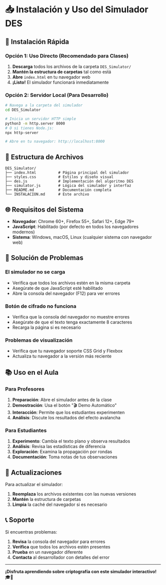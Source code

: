 # 📥 Instalación y Uso del Simulador DES

## 🚀 Instalación Rápida

### Opción 1: Uso Directo (Recomendado para Clases)
1. **Descarga** todos los archivos de la carpeta `DES_Simulator/`
2. **Mantén la estructura de carpetas** tal como está
3. **Abre** `index.html` en tu navegador web
4. **¡Listo!** El simulador funcionará inmediatamente

### Opción 2: Servidor Local (Para Desarrollo)
```bash
# Navega a la carpeta del simulador
cd DES_Simulator

# Inicia un servidor HTTP simple
python3 -m http.server 8000
# O si tienes Node.js:
npx http-server

# Abre en tu navegador: http://localhost:8000
```

## 📁 Estructura de Archivos

```
DES_Simulator/
├── index.html          # Página principal del simulador
├── styles.css          # Estilos y diseño visual
├── des.js              # Implementación del algoritmo DES
├── simulator.js        # Lógica del simulador y interfaz
├── README.md           # Documentación completa
└── INSTALACION.md      # Este archivo
```

## 🌐 Requisitos del Sistema

- **Navegador**: Chrome 60+, Firefox 55+, Safari 12+, Edge 79+
- **JavaScript**: Habilitado (por defecto en todos los navegadores modernos)
- **Sistema**: Windows, macOS, Linux (cualquier sistema con navegador web)

## 🔧 Solución de Problemas

### El simulador no se carga
- Verifica que todos los archivos estén en la misma carpeta
- Asegúrate de que JavaScript esté habilitado
- Abre la consola del navegador (F12) para ver errores

### Botón de cifrado no funciona
- Verifica que la consola del navegador no muestre errores
- Asegúrate de que el texto tenga exactamente 8 caracteres
- Recarga la página si es necesario

### Problemas de visualización
- Verifica que tu navegador soporte CSS Grid y Flexbox
- Actualiza tu navegador a la versión más reciente

## 📚 Uso en el Aula

### Para Profesores
1. **Preparación**: Abre el simulador antes de la clase
2. **Demostración**: Usa el botón "🎬 Demo Automático"
3. **Interacción**: Permite que los estudiantes experimenten
4. **Análisis**: Discute los resultados del efecto avalancha

### Para Estudiantes
1. **Experimento**: Cambia el texto plano y observa resultados
2. **Análisis**: Revisa las estadísticas de diferencia
3. **Exploración**: Examina la propagación por rondas
4. **Documentación**: Toma notas de tus observaciones

## 🔄 Actualizaciones

Para actualizar el simulador:
1. **Reemplaza** los archivos existentes con las nuevas versiones
2. **Mantén** la estructura de carpetas
3. **Limpia** la caché del navegador si es necesario

## 📞 Soporte

Si encuentras problemas:
1. **Revisa** la consola del navegador para errores
2. **Verifica** que todos los archivos estén presentes
3. **Prueba** en un navegador diferente
4. **Contacta** al desarrollador con detalles del error

---

**¡Disfruta aprendiendo sobre criptografía con este simulador interactivo!** 🎓🔐 